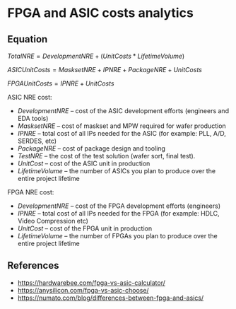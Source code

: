 # FPGA and ASIC costs analytics

## Equation

$Total NRE = Development NRE + (Unit Costs * Lifetime Volume)$

$ASIC Unit Costs = Maskset NRE + IP NRE + Package NRE + Unit Costs$

$FPGA Unit Costs = IP NRE + Unit Costs$

ASIC NRE cost:

- $Development NRE$ – cost of the ASIC development efforts (engineers and EDA tools)
- $Maskset NRE$ – cost of maskset and MPW required for wafer production
- $IP NRE$ – total cost of all IPs needed for the ASIC (for example: PLL, A/D, SERDES, etc)
- $Package NRE$ – cost of package design and tooling
- $Test NRE$ – the cost of the test solution (wafer sort, final test).
- $Unit Cost$ – cost of the ASIC unit in production
- $Lifetime Volume$ – the number of ASICs you plan to produce over the entire project lifetime

FPGA NRE cost:

- $Development NRE$ – cost of the FPGA development efforts (engineers)
- $IP NRE$ – total cost of all IPs needed for the FPGA (for example: HDLC, Video Compression etc)
- $Unit Cost$ – cost of the FPGA unit in production
- $Lifetime Volume$ – the number of FPGAs you plan to produce over the entire project lifetime

## References

- <https://hardwarebee.com/fpga-vs-asic-calculator/>
- <https://anysilicon.com/fpga-vs-asic-choose/>
- <https://numato.com/blog/differences-between-fpga-and-asics/>
